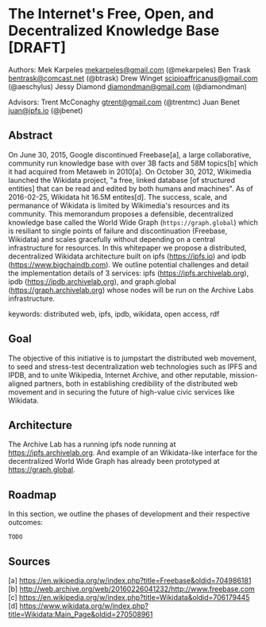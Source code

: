 # The Internet's Free, Open, and Decentralized Knowledge Base [DRAFT]

Authors:
Mek Karpeles <mekarpeles@gmail.com> (@mekarpeles)
Ben Trask <bentrask@comcast.net> (@btrask)
Drew Winget <scipioaffricanus@gmail.com> (@aeschylus)
Jessy Diamond <diamondman@gmail.com> (@diamondman)

Advisors:
Trent McConaghy <gtrent@gmail.com> (@trentmc)
Juan Benet <juan@ipfs.io> (@jbenet)

## Abstract

On June 30, 2015, Google discontinued Freebase[a], a large
collaborative, community run knowledge base with over 3B facts and 58M
topics[b] which it had acquired from Metaweb in 2010[a]. On October
30, 2012, Wikimedia launched the Wikidata project, "a free, linked
database [of structured entities] that can be read and edited by both
humans and machines". As of 2016-02-25, Wikidata hit 16.5M
entites[d]. The success, scale, and permanance of Wikidata is limited
by Wikimedia's resources and its community. This memorandum proposes a
defensible, decentralized knowledge base called the World Wide Graph
(`https://graph.global`) which is resiliant to single points of
failure and discontinuation (Freebase, Wikidata) and scales gracefully
without depending on a central infrastructure for resources. In this
whitepaper we propose a distributed, decentralized Wikidata
architecture built on ipfs (https://ipfs.io) and ipdb
(https://www.bigchaindb.com). We outline potential challenges and
detail the implementation details of 3 services: ipfs
(https://ipfs.archivelab.org), ipdb (https://ipdb.archivelab.org), and
graph.global (https://graph.archivelab.org) whose nodes will be run on
the Archive Labs infrastructure.

keywords: distributed web, ipfs, ipdb, wikidata, open access, rdf

## Goal

The objective of this initiative is to jumpstart the distributed web
movement, to seed and stress-test decentralization web technologies
such as IPFS and IPDB, and to unite Wikipedia, Internet Archive, and
other reputable, mission-aligned partners, both in establishing
credibility of the distributed web movement and in securing the future
of high-value civic services like Wikidata.

## Architecture

The Archive Lab has a running ipfs node running at
https://ipfs.archivelab.org. And example of an Wikidata-like interface
for the decentralized World Wide Graph has already been prototyped at
https://graph.global.

## Roadmap

In this section, we outline the phases of development and their
respective outcomes:

    TODO

## Sources

[a] https://en.wikipedia.org/w/index.php?title=Freebase&oldid=704986181
[b] http://web.archive.org/web/20160226041232/http://www.freebase.com
[c] https://en.wikipedia.org/w/index.php?title=Wikidata&oldid=706179445
[d] https://www.wikidata.org/w/index.php?title=Wikidata:Main_Page&oldid=270508961
